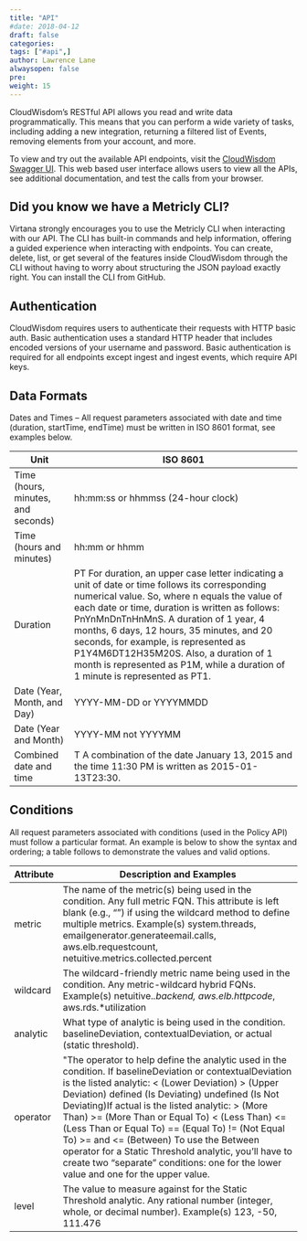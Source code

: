 ```yaml
---
title: "API"
#date: 2018-04-12
draft: false
categories:
tags: ["#api",]
author: Lawrence Lane
alwaysopen: false
pre:
weight: 15
---
```

CloudWisdom’s RESTful API allows you read and write data programmatically. This means that you can perform a wide variety of tasks, including adding a new integration, returning a filtered list of Events, removing elements from your account, and more.

To view and try out the available API endpoints, visit the [CloudWisdom Swagger UI](https://us.cloudwisdom.virtana.com/swagger-ui.html). This web based user interface allows users to view all the APIs, see additional documentation, and test the calls from your browser.

## Did you know we have a Metricly CLI?

Virtana strongly encourages you to use the Metricly CLI when interacting with our API. The CLI has built-in commands and help information, offering a guided experience when interacting with endpoints. You can create, delete, list, or get several of the features inside CloudWisdom through the CLI without having to worry about structuring the JSON payload exactly right. You can install the CLI from GitHub.

## Authentication
CloudWisdom requires users to authenticate their requests with HTTP basic auth. Basic authentication uses a standard HTTP header that includes encoded versions of your username and password. Basic authentication is required for all endpoints except ingest and ingest events, which require API keys.

## Data Formats
Dates and Times – All request parameters associated with date and time (duration, startTime, endTime) must be written in ISO 8601 format, see examples below.

| Unit     | ISO 8601   |
|------------------------------------|---------------------------------------------------------------------------------------------------------------------------------------------------------------------------------------------------------------------------------------------------------------------------------------------------------------------------------------------------------------------------------------------------------------------------------------------------------------------------|
| Time (hours, minutes, and seconds) | hh:mm:ss or hhmmss (24-hour clock) |
| Time (hours and minutes)           | hh:mm or hhmm  |
| Duration                           | P<date>T<time> For duration, an upper case letter indicating a unit of date or time follows its corresponding numerical value. So, where n equals the value of each date or time, duration is written as follows: PnYnMnDnTnHnMnS. A duration of 1 year, 4 months, 6 days, 12 hours, 35 minutes, and 20 seconds, for example, is represented as P1Y4M6DT12H35M20S. Also, a duration of 1 month is represented as P1M, while a duration of 1 minute is represented as PT1. |
| Date (Year, Month, and Day)        | YYYY-MM-DD or YYYYMMDD |
| Date (Year and Month)              | YYYY-MM not YYYYMM   |
| Combined date and time             | <date>T<time> A combination of the date January 13, 2015 and the time 11:30 PM is written as 2015-01-13T23:30.  |


## Conditions

All request parameters associated with conditions (used in the Policy API) must follow a particular format. An example is below to show the syntax and ordering; a table follows to demonstrate the values and valid options.

| Attribute | Description and Examples   |
|-----------|---------------------------------------------------------------------------------------------------------------------------------------------------------------------------------------------------------------------------------------------------------------------------------------------------------------------------------------------------------------------------------------------------------------------------------------------------------------------------------------------------------------------------------------------------------------------------------|
| metric    | The name of the metric(s) being used in the condition. Any full metric FQN. This attribute is left blank (e.g., “”) if using the wildcard method to define multiple metrics. Example(s) system.threads, emailgenerator.generateemail.calls, aws.elb.requestcount, netuitive.metrics.collected.percent     |
| wildcard  | The wildcard-friendly metric name being used in the condition. Any metric-wildcard hybrid FQNs. Example(s) netuitive.*.backend, aws.elb.httpcode*, aws.rds.*utilization  |
| analytic  | What type of analytic is being used in the condition. baselineDeviation, contextualDeviation, or actual (static threshold).  |
| operator  | "The operator to help define the analytic used in the condition. If baselineDeviation or contextualDeviation is the listed analytic: < (Lower Deviation) > (Upper Deviation) defined (Is Deviating) undefined (Is Not Deviating)If actual is the listed analytic: > (More Than) >= (More Than or Equal To) < (Less Than) <= (Less Than or Equal To) == (Equal To) != (Not Equal To) >= and <= (Between)  To use the Between operator for a Static Threshold analytic, you’ll have to create two “separate” conditions: one for the lower value and one for the upper value. | | "         |    |
| level     | The value to measure against for the Static Threshold analytic. Any rational number (integer, whole, or decimal number). Example(s) 123, -50, 111.476  |
